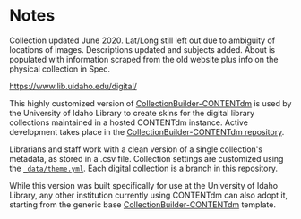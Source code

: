 # Notes

Collection updated June 2020. Lat/Long still left out due to ambiguity of locations of images. Descriptions updated and subjects added. About is populated with information scraped from the old website plus info on the physical collection in Spec.

https://www.lib.uidaho.edu/digital/

This highly customized version of [CollectionBuilder-CONTENTdm](https://github.com/CollectionBuilder/collectionbuilder-contentdm) is used by the University of Idaho Library to create skins for the digital library collections maintained in a hosted CONTENTdm instance. 
Active development takes place in the [CollectionBuilder-CONTENTdm repository](https://github.com/CollectionBuilder/collectionbuilder-contentdm).

Librarians and staff work with a clean version of a single collection's metadata, as stored in a .csv file.
Collection settings are customized using the [`_data/theme.yml`](https://github.com/uidaholib/collectionbuilder-cdm-template/blob/master/_data/theme.yml).
Each digital collection is a branch in this repository.

While this version was built specifically for use at the University of Idaho Library, any other institution currently using CONTENTdm can also adopt it, starting from the generic base [CollectionBuilder-CONTENTdm](https://github.com/CollectionBuilder/collectionbuilder-contentdm) template.
